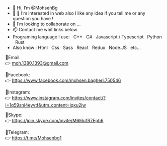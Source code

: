 - 👋 Hi, I’m @MohsenBg
- 👀 👀 I’m interested in web also I like any idea if you tell me or any question you have !
- 💞️ I’m looking to collaborate on ...
- 📫 Contact me whit links below <br/>
- Programing language I use:  &nbsp; C++ &nbsp; C# &nbsp; Javascript / Typescript &nbsp; Python   &nbsp; Rust
- Also know : Html  &nbsp; Css  &nbsp; Sass  &nbsp; React  &nbsp; Redux  &nbsp; Node.JS  &nbsp; etc... 

🔗Email: <br>
👉 moh.1380.1393@gmail.com

🔗Facebook: <br>
👉 https://www.facebook.com/mohsen.bagheri.750546

🔗Instagram: <br>
👉  https://www.instagram.com/invites/contact/?i=1q59sni4eyvtf&utm_content=iqxu2jw

🔗Skype: <br>
👉  https://join.skype.com/invite/M6l6u1R7Eph6

🔗Telegram: <br>
👉 https://t.me/Mohsenbg1



<!---
MohsenBg/MohsenBg is a ✨ special ✨ repository because its `README.md` (this file) appears on your GitHub profile.
You can click the Preview link to take a look at your changes.
--->
